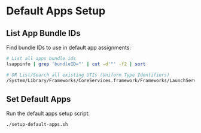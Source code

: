 # Default Apps Setup

## List App Bundle IDs

Find bundle IDs to use in default app assignments:

```sh
# List all apps bundle ids
lsappinfo | grep 'bundleID="' | cut -d'"' -f2 | sort

# OR List/Search all existing UTIs (Uniform Type Identifiers)
/System/Library/Frameworks/CoreServices.framework/Frameworks/LaunchServices.framework/Versions/A/Support/lsregister -dump
```

## Set Default Apps

Run the default apps setup script:

```sh
./setup-default-apps.sh
``` 
